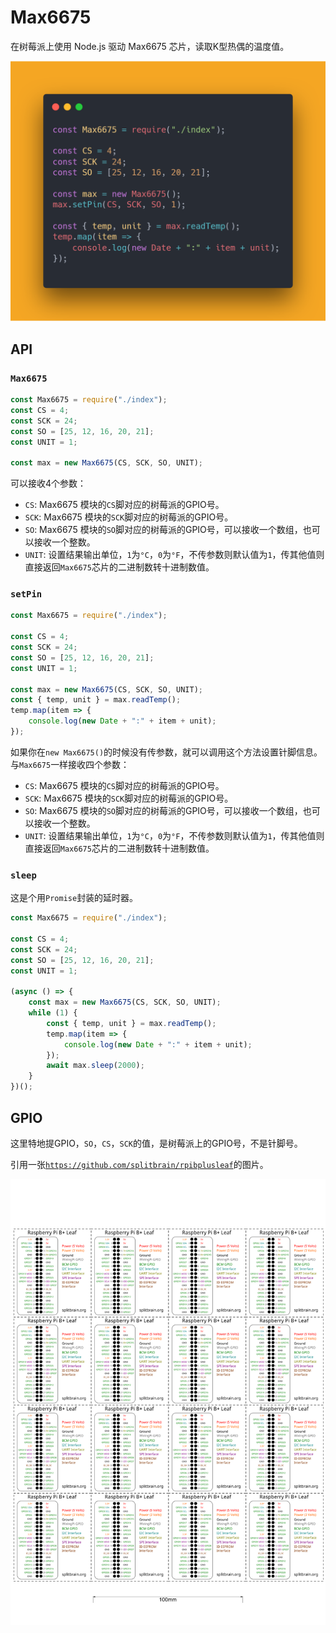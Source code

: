 # Max6675

在树莓派上使用 Node.js 驱动 Max6675 芯片，读取K型热偶的温度值。

![test](./imgs/Max6675.png)

## API

### `Max6675`

```js
const Max6675 = require("./index");
const CS = 4;
const SCK = 24;
const SO = [25, 12, 16, 20, 21];
const UNIT = 1;

const max = new Max6675(CS, SCK, SO, UNIT);
```

可以接收4个参数：

- `CS`: Max6675 模块的`CS`脚对应的树莓派的GPIO号。
- `SCK`: Max6675 模块的`SCK`脚对应的树莓派的GPIO号。
- `SO`: Max6675 模块的`SO`脚对应的树莓派的GPIO号，可以接收一个数组，也可以接收一个整数。
- `UNIT`: 设置结果输出单位，`1`为`°C`，`0`为`°F`，不传参数则默认值为`1`，传其他值则直接返回`Max6675`芯片的二进制数转十进制数值。

### `setPin`

```js
const Max6675 = require("./index");

const CS = 4;
const SCK = 24;
const SO = [25, 12, 16, 20, 21];
const UNIT = 1;

const max = new Max6675(CS, SCK, SO, UNIT);
const { temp, unit } = max.readTemp();
temp.map(item => {
    console.log(new Date + ":" + item + unit);
});
```

如果你在`new Max6675()`的时候没有传参数，就可以调用这个方法设置针脚信息。与`Max6675`一样接收四个参数：

- `CS`: Max6675 模块的`CS`脚对应的树莓派的GPIO号。
- `SCK`: Max6675 模块的`SCK`脚对应的树莓派的GPIO号。
- `SO`: Max6675 模块的`SO`脚对应的树莓派的GPIO号，可以接收一个数组，也可以接收一个整数。
- `UNIT`: 设置结果输出单位，`1`为`°C`，`0`为`°F`，不传参数则默认值为`1`，传其他值则直接返回`Max6675`芯片的二进制数转十进制数值。

### `sleep`

这是个用`Promise`封装的延时器。

```js
const Max6675 = require("./index");

const CS = 4;
const SCK = 24;
const SO = [25, 12, 16, 20, 21];
const UNIT = 1;

(async () => {
    const max = new Max6675(CS, SCK, SO, UNIT);
    while (1) {
        const { temp, unit } = max.readTemp();
        temp.map(item => {
            console.log(new Date + ":" + item + unit);
        });
        await max.sleep(2000);
    }
})();
```

## GPIO

这里特地提GPIO，`SO`，`CS`，`SCK`的值，是树莓派上的GPIO号，不是针脚号。

引用一张[`https://github.com/splitbrain/rpibplusleaf`](https://github.com/splitbrain/rpibplusleaf)的图片。

[![rpiblusleaf16](./imgs/rpiblusleaf16.svg)](https://github.com/splitbrain/rpibplusleaf)